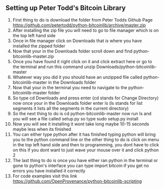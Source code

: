 ## Setting up Peter Todd's Bitcoin Library

1. First thing to do is download the folder from Peter Todds Github Page https://github.com/petertodd/python-bitcoinlib/archive/master.zip
2. After installing the zip file you will need to go to file manager which is on the top left hand side 
3. Once in file manager click on Downloads that is where you have installed the zipped folder
4. Now that your in the Downloads folder scroll down and find python-bitcoinlib-master.zip 
5. Once you have found it right click on it and click extract here or go to the terminal and run this command unzip Downloads/python-bitcoinlib-master
6. Whatever way you did it you should have an unzipped file called python-bitcoinlib-master in the Downloads folder
7. Now that your in the terminal you need to navigate to the python-bitcoinlib-master folder
8. So type cd Downloads and press enter (cd stands for Change Directory) now once your in the Downloads folder enter ls (ls stands for list segments it lists all the segments in the current directory)
9. So the next thing to do is cd python-bitcoinlib-master now run ls and you will see a file called setup.py so type sudo setup.py install
10. Now you will see it installing it wont take long maybe 10-15 seconds maybe less when its finished
11. You can either type python after it has finished typing python will bring you to the python command line or the other thing to do is click on menu in the top left hand side and then to programming, you dont have to click on this if you dont want to just wave your mouse over it and click python 2
12. The last thing to do is once you have either ran python in the terminal or gone to python's interface you can type import bitcoin if you get no errors you have installed it correctly
13. For code examples visit this link https://github.com/OpenProvenance/python-bitcoinlib-scripting
